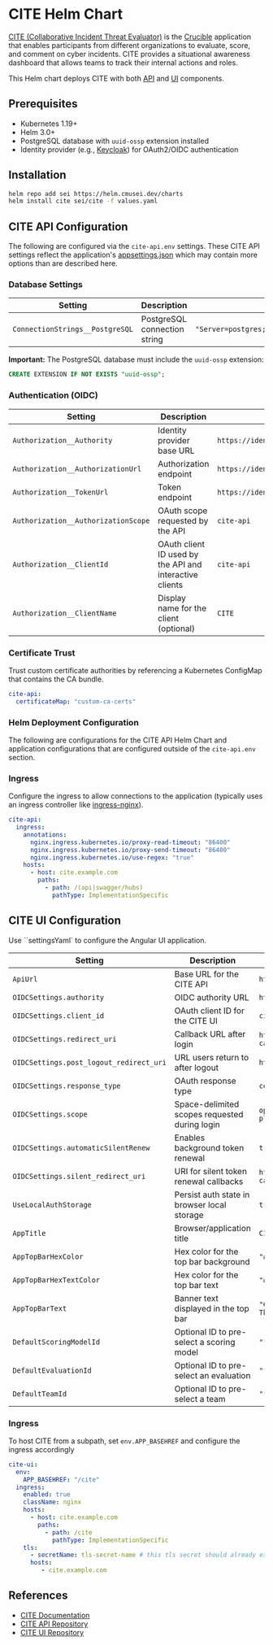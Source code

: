 # CITE Helm Chart

[CITE (Collaborative Incident Threat Evaluator)](https://cmu-sei.github.io/crucible/cite/) is the [Crucible](https://cmu-sei.github.io/crucible/) application that enables participants from different organizations to evaluate, score, and comment on cyber incidents. CITE provides a situational awareness dashboard that allows teams to track their internal actions and roles.

This Helm chart deploys CITE with both [API](https://github.com/cmu-sei/CITE.Api) and [UI](https://github.com/cmu-sei/CITE.Ui) components.

## Prerequisites

- Kubernetes 1.19+
- Helm 3.0+
- PostgreSQL database with `uuid-ossp` extension installed
- Identity provider (e.g., [Keycloak](https://www.keycloak.org/)) for OAuth2/OIDC authentication

## Installation

```bash
helm repo add sei https://helm.cmusei.dev/charts
helm install cite sei/cite -f values.yaml
```

## CITE API Configuration

The following are configured via the `cite-api.env` settings. These CITE API settings reflect the application's [appsettings.json](https://github.com/cmu-sei/CITE.Api/blob/development/Cite.Api/appsettings.json) which may contain more options than are described here.

### Database Settings

| Setting | Description | Example |
|---------|-------------|---------|
| `ConnectionStrings__PostgreSQL` | PostgreSQL connection string | `"Server=postgres;Port=5432;Database=cite;Username=cite;Password=PASSWORD;"` |

**Important:** The PostgreSQL database must include the `uuid-ossp` extension:

```sql
CREATE EXTENSION IF NOT EXISTS "uuid-ossp";
```

### Authentication (OIDC)

| Setting | Description | Example |
|---------|-------------|---------|
| `Authorization__Authority` | Identity provider base URL | `https://identity.example.com` |
| `Authorization__AuthorizationUrl` | Authorization endpoint | `https://identity.example.com/connect/authorize` |
| `Authorization__TokenUrl` | Token endpoint | `https://identity.example.com/connect/token` |
| `Authorization__AuthorizationScope` | OAuth scope requested by the API | `cite-api` |
| `Authorization__ClientId` | OAuth client ID used by the API and interactive clients | `cite-api` |
| `Authorization__ClientName` | Display name for the client (optional) | `CITE` |

### Certificate Trust

Trust custom certificate authorities by referencing a Kubernetes ConfigMap that contains the CA bundle.

```yaml
cite-api:
  certificateMap: "custom-ca-certs"
```

### Helm Deployment Configuration

The following are configurations for the CITE API Helm Chart and application configurations that are configured outside of the `cite-api.env` section.

### Ingress

Configure the ingress to allow connections to the application (typically uses an ingress controller like [ingress-nginx](https://github.com/kubernetes/ingress-nginx)).

```yaml
cite-api:
  ingress:
    annotations:
      nginx.ingress.kubernetes.io/proxy-read-timeout: "86400"
      nginx.ingress.kubernetes.io/proxy-send-timeout: "86400"
      nginx.ingress.kubernetes.io/use-regex: "true"
    hosts:
      - host: cite.example.com
        paths:
          - path: /(api|swagger/hubs)
            pathType: ImplementationSpecific
```

## CITE UI Configuration

Use ``settingsYaml` to configure the Angular UI application.

| Setting | Description | Example |
|---------|-------------|---------|
| `ApiUrl` | Base URL for the CITE API | `https://cite.example.com` |
| `OIDCSettings.authority` | OIDC authority URL | `https://identity.example.com/` |
| `OIDCSettings.client_id` | OAuth client ID for the CITE UI | `cite-ui` |
| `OIDCSettings.redirect_uri` | Callback URL after login | `https://cite.example.com/auth-callback` |
| `OIDCSettings.post_logout_redirect_uri` | URL users return to after logout | `https://cite.example.com` |
| `OIDCSettings.response_type` | OAuth response type | `code` |
| `OIDCSettings.scope` | Space-delimited scopes requested during login | `openid profile alloy-api player-api vm-api cite-api` |
| `OIDCSettings.automaticSilentRenew` | Enables background token renewal | `true` |
| `OIDCSettings.silent_redirect_uri` | URI for silent token renewal callbacks | `https://cite.example.com/auth-callback-silent` |
| `UseLocalAuthStorage` | Persist auth state in browser local storage | `true` |
| `AppTitle` | Browser/application title | `CITE` |
| `AppTopBarHexColor` | Hex color for the top bar background | `"#2d69b4"` |
| `AppTopBarHexTextColor` | Hex color for the top bar text | `"#FFFFFF"` |
| `AppTopBarText` | Banner text displayed in the top bar | `"CITE - Collaborative Incident Threat Evaluator"` |
| `DefaultScoringModelId` | Optional ID to pre-select a scoring model | `""` |
| `DefaultEvaluationId` | Optional ID to pre-select an evaluation | `""` |
| `DefaultTeamId` | Optional ID to pre-select a team | `""` |

### Ingress

To host CITE from a subpath, set `env.APP_BASEHREF` and configure the ingress accordingly

```yaml
cite-ui:
  env:
    APP_BASEHREF: "/cite"
  ingress:
    enabled: true
    className: nginx
    hosts:
      - host: cite.example.com
        paths:
          - path: /cite
            pathType: ImplementationSpecific
    tls:
      - secretName: tls-secret-name # this tls secret should already exist
      hosts:
         - cite.example.com
```

## References

- [CITE Documentation](https://cmu-sei.github.io/crucible/cite/)
- [CITE API Repository](https://github.com/cmu-sei/CITE.Api)
- [CITE UI Repository](https://github.com/cmu-sei/CITE.Ui)
